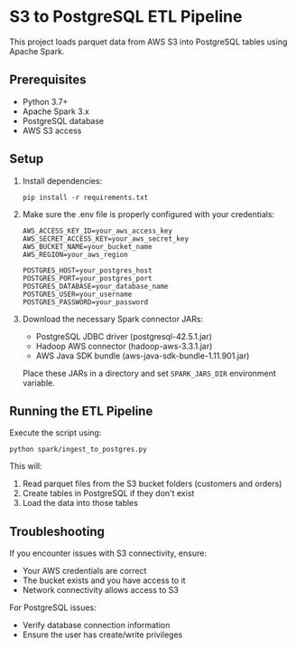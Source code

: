 # S3 to PostgreSQL ETL Pipeline

This project loads parquet data from AWS S3 into PostgreSQL tables using Apache Spark.

## Prerequisites

- Python 3.7+
- Apache Spark 3.x
- PostgreSQL database
- AWS S3 access

## Setup

1. Install dependencies:

   ```
   pip install -r requirements.txt
   ```

2. Make sure the .env file is properly configured with your credentials:

   ```
   AWS_ACCESS_KEY_ID=your_aws_access_key
   AWS_SECRET_ACCESS_KEY=your_aws_secret_key
   AWS_BUCKET_NAME=your_bucket_name
   AWS_REGION=your_aws_region

   POSTGRES_HOST=your_postgres_host
   POSTGRES_PORT=your_postgres_port
   POSTGRES_DATABASE=your_database_name
   POSTGRES_USER=your_username
   POSTGRES_PASSWORD=your_password
   ```

3. Download the necessary Spark connector JARs:

   - PostgreSQL JDBC driver (postgresql-42.5.1.jar)
   - Hadoop AWS connector (hadoop-aws-3.3.1.jar)
   - AWS Java SDK bundle (aws-java-sdk-bundle-1.11.901.jar)

   Place these JARs in a directory and set `SPARK_JARS_DIR` environment variable.

## Running the ETL Pipeline

Execute the script using:

```
python spark/ingest_to_postgres.py
```

This will:

1. Read parquet files from the S3 bucket folders (customers and orders)
2. Create tables in PostgreSQL if they don't exist
3. Load the data into those tables

## Troubleshooting

If you encounter issues with S3 connectivity, ensure:

- Your AWS credentials are correct
- The bucket exists and you have access to it
- Network connectivity allows access to S3

For PostgreSQL issues:

- Verify database connection information
- Ensure the user has create/write privileges
